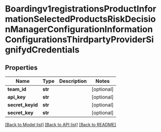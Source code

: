 # Boardingv1registrationsProductInformationSelectedProductsRiskDecisionManagerConfigurationInformationConfigurationsThirdpartyProviderSignifydCredentials

## Properties
Name | Type | Description | Notes
------------ | ------------- | ------------- | -------------
**team_id** | **str** |  | [optional] 
**api_key** | **str** |  | [optional] 
**secret_keyid** | **str** |  | [optional] 
**secret_key** | **str** |  | [optional] 

[[Back to Model list]](../README.md#documentation-for-models) [[Back to API list]](../README.md#documentation-for-api-endpoints) [[Back to README]](../README.md)


